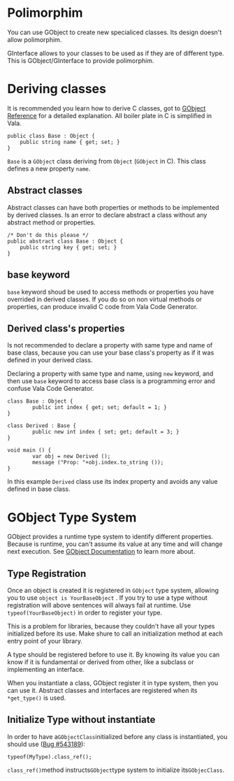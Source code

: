 # Polimorphim

You can use GObject to create new specialiced classes. Its design doesn't allow polimorphim.

GInterface allows to your classes to be used as if they are of different type. This is GObject/GInterface to provide polimorphim.

# Deriving classes

It is recommended you learn how to derive C classes, got to [GObject Reference](https://developer.gnome.org/gobject/stable/chapter-gobject.html) for a detailed explanation. All boiler plate in C is simplified in Vala.

```
public class Base : Object {
    public string name { get; set; }
}
```

`Base` is a `GObject` class deriving from `Object` \(`GObject` in C\). This class defines a new property `name`.

## Abstract classes

Abstract classes can have both properties or methods to be implemented by derived classes. Is an error to declare abstract a class without any abstract method or properties.

```
/* Don't do this please */
public abstract class Base : Object {
    public string key { get; set; }
}
```

## base keyword

`base` keyword shoud be used to access methods or properties you have overrided in derived classes. If you do so on non virtual methods or properties, can produce invalid C code from Vala Code Generator.

## Derived class's properties

Is not recommended to declare a property with same type and name of base class, because you can use your base class's property as if it was defined in your derived class.

Declaring a property with same type and name, using `new` keyword, and then use `base` keyword to access base class is a programming error and confuse Vala Code Generator.

```
class Base : Object {
        public int index { get; set; default = 1; }
}

class Derived : Base {
        public new int index { set; get; default = 3; }
}

void main () {
        var obj = new Derived ();
        message ("Prop: "+obj.index.to_string ());
}
```

In this example `Derived` class use its index property and avoids any value defined in base class.

# GObject Type System

GObject provides a runtime type system to identify different properties. Because is runtime, you can't assume its value at any time and will change next execution. See [GObject Documentation](https://developer.gnome.org/gobject/stable/gobject-Type-Information.html) to learn more about.

## Type Registration

Once an object is created it is registered in `GObject` type system, allowing you to use `object is YourBaseObject` . If you try to use a type without registration will above sentences will always fail at runtime. Use `typeof(YourBaseObject)` in order to register your type.

This is a problem for libraries, because they couldn't have all your types initialized before its use. Make shure to call an initialization method at each entry point of your library.

A type should be registered before to use it. By knowing its value you can know if it is fundamental or derived from other, like a subclass or implementing an interface.

When you instantiate a class, GObject register it in type system, then you can use it. Abstract classes and interfaces are registered when its `*get_type()` is used.

## Initialize Type without instantiate

In order to have a`GObjectClass`initialized before any class is instantiated, you should use \([Bug \#543189](#)\):

```
typeof(MyType).class_ref();
```

`class_ref()`method instructs`GObject`type system to initialize its`GObjecClass`.

